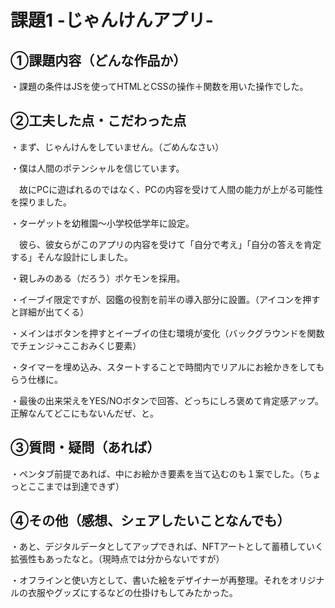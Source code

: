 # 課題1 -じゃんけんアプリ-

## ①課題内容（どんな作品か）
・課題の条件はJSを使ってHTMLとCSSの操作＋関数を用いた操作でした。

## ②工夫した点・こだわった点
・まず、じゃんけんをしていません。（ごめんなさい）

・僕は人間のポテンシャルを信じています。

　故にPCに遊ばれるのではなく、PCの内容を受けて人間の能力が上がる可能性を探りました。
 
・ターゲットを幼稚園～小学校低学年に設定。

　彼ら、彼女らがこのアプリの内容を受けて「自分で考え」「自分の答えを肯定する」そんな設計にしました。
 
・親しみのある（だろう）ポケモンを採用。

・イーブイ限定ですが、図鑑の役割を前半の導入部分に設置。（アイコンを押すと詳細が出てくる）
 
・メインはボタンを押すとイーブイの住む環境が変化（バックグラウンドを関数でチェンジ→ここおみくじ要素）

・タイマーを埋め込み、スタートすることで時間内でリアルにお絵かきをしてもらう仕様に。

・最後の出来栄えをYES/NOボタンで回答、どっちにしろ褒めて肯定感アップ。正解なんてどこにもないんだぜ、と。

## ③質問・疑問（あれば）
・ペンタブ前提であれば、中にお絵かき要素を当て込むのも１案でした。（ちょっとここまでは到達できず）

## ④その他（感想、シェアしたいことなんでも）
・あと、デジタルデータとしてアップできれば、NFTアートとして蓄積していく拡張性もあったなと。（現時点では分からないですが）

・オフラインと使い方として、書いた絵をデザイナーが再整理。それをオリジナルの衣服やグッズにするなどの仕掛けもしてみたかった。
